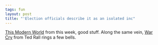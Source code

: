 ```yaml
---
tags: fun
layout: post
title: "'Election officials describe it as an isolated inc"
---
```




<a href="http://www.salon.com/comics/tomo/2002/09/30/tomo/index.html">This Modern World</a> from this week, good stuff. Along the same vein, <a href="http://story.news.yahoo.com/news?tmpl=story2;cid=127;e=5;u=/020927/7/2bxul.html">War Cry</a> from Ted Rall rings a few bells.



